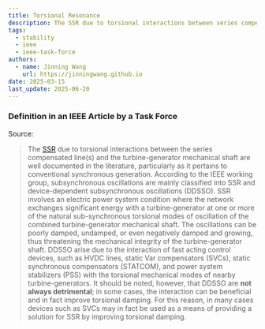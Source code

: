 ```yaml
---
title: Torsional Resonance
description: The SSR due to torsional interactions between series compensated lines and turbine-generator mechanical shafts.
tags:
  - stability
  - ieee
  - ieee-task-force
authors:
  - name: Jinning Wang
    url: https://jinningwang.github.io
date: 2025-03-15
last_update: 2025-06-20
---
```


### Definition in an IEEE Article by a Task Force

Source: <d-cite key="hatziargyriou2021stability"></d-cite>

> The [SSR](/wiki/subsynchronous-resonance) due to torsional interactions between the series compensated line(s) and the turbine-generator mechanical shaft are well documented in the literature, particularly as it pertains to conventional synchronous generation.
> According to the IEEE working group, subsynchronous oscillations are mainly classified into SSR and device-dependent subsynchronous oscillations (DDSSO).
> SSR involves an electric power system condition where the network exchanges significant energy with a turbine-generator at one or more of the natural sub-synchronous torsional modes of oscillation of the combined turbine-generator mechanical shaft.
> The oscillations can be poorly damped, undamped, or even negatively damped and growing, thus threatening the mechanical integrity of the turbine-generator shaft.
> DDSSO arise due to the interaction of fast acting control devices, such as HVDC lines, static Var compensators (SVCs), static synchronous compensators (STATCOM), and power system stabilizers (PSS) with the torsional mechanical modes of nearby turbine-generators.
> It should be noted, however, that DDSSO are **not always detrimental**; in some cases, the interaction can be beneficial and in fact improve torsional damping.
> For this reason, in many cases devices such as SVCs may in fact be used as a means of providing a solution for SSR by improving torsional damping.
